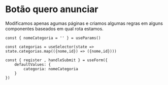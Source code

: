 # Botão quero anunciar

Modificamos apenas agumas páginas e criamos algumas regras em alguns componentes baseados em qual rota estamos.

    const { nomeCategoria = '' } = useParams()

    const categorias = useSelector(state => state.categorias.map(({nome,id}) => ({nome,id})))

    const { register , handleSubmit } = useForm({
        defaultValues: {
            categoria: nomeCategoria
        }
    })
